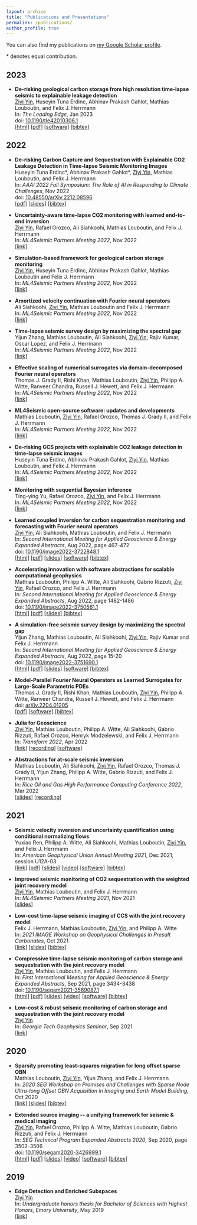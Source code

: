 ```yaml
---
layout: archive
title: "Publications and Presentations"
permalink: /publications/
author_profile: true
---
```


You can also find my publications on [my Google Scholar profile](https://scholar.google.com/citations?user=ji9kwj8AAAAJ&hl=en).

\* denotes equal contribution.

## 2023

* **De-risking geological carbon storage from high resolution time-lapse seismic to explainable leakage detection**        
<ins>Ziyi Yin</ins>, Huseyin Tuna Erdinc, Abhinav Prakash Gahlot, Mathias Louboutin, and Felix J. Herrmann        
In: *The Leading Edge*, Jan 2023     
doi: [10.1190/tle42010306.1](https://doi.org/10.1190/tle42010306.1)      
[[html]](https://slim.gatech.edu/Publications/Public/Journals/TheLeadingEdge/2022/yin2022TLEdgc/paper.html) [[pdf]](https://arxiv.org/pdf/2211.03527.pdf) [[software]](https://github.com/slimgroup/GCS-CAM) [[bibtex]](https://slim.gatech.edu/biblio/export/bibtex/7249)

## 2022

* **De-risking Carbon Capture and Sequestration with Explainable CO2 Leakage Detection in Time-lapse Seismic Monitoring Images**        
Huseyin Tuna Erdinc\*, Abhinav Prakash Gahlot\*, <ins>Ziyi Yin</ins>, Mathias Louboutin, and Felix J. Herrmann     
In: *AAAI 2022 Fall Symposium: The Role of AI in Responding to Climate Challenges*, Nov 2022      
doi: [10.48550/arXiv.2212.08596](https://doi.org/10.48550/arXiv.2212.08596)         
[[pdf]](https://slim.gatech.edu/Publications/Public/Conferences/AAAI/2022/erdinc2022AAAIdcc/erdinc2022AAAIdcc.pdf) [[slides]](https://slim.gatech.edu/Publications/Public/Conferences/AAAI/2022/erdinc2022AAAIdcc) [[bibtex]](https://slim.gatech.edu/biblio/export/bibtex/7216)

* **Uncertainty-aware time-lapse CO2 monitoring with learned end-to-end inversion**       
<ins>Ziyi Yin</ins>, Rafael Orozco, Ali Siahkoohi, Mathias Louboutin, and Felix J. Herrmann       
In: *ML4Seismic Partners Meeting 2022*, Nov 2022    
[[link]](https://slim.gatech.edu/Publications/Public/Conferences/ML4SEISMIC/2022/yin2022ML4SEISMICutc)     

* **Simulation-based framework for geological carbon storage monitoring**       
<ins>Ziyi Yin</ins>, Huseyin Tuna Erdinc, Abhinav Prakash Gahlot, Mathias Louboutin and Felix J. Herrmann       
In: *ML4Seismic Partners Meeting 2022*, Nov 2022    
[[link]](https://slim.gatech.edu/Publications/Public/Conferences/ML4SEISMIC/2022/yin2022ML4SEISMICsfg)     

* **Amortized velocity continuation with Fourier neural operators**       
Ali Siahkoohi, <ins>Ziyi Yin</ins>, Mathias Louboutin and Felix J. Herrmann       
In: *ML4Seismic Partners Meeting 2022*, Nov 2022    
[[link]](https://slim.gatech.edu/Publications/Public/Conferences/ML4SEISMIC/2022/yin2022ML4SEISMICavc)     

* **Time-lapse seismic survey design by maximizing the spectral gap**       
Yijun Zhang, Mathias Louboutin, Ali Siahkoohi, <ins>Ziyi Yin</ins>, Rajiv Kumar, Oscar Lopez, and Felix J. Herrmann       
In: *ML4Seismic Partners Meeting 2022*, Nov 2022    
[[link]](https://slim.gatech.edu/Publications/Public/Conferences/ML4SEISMIC/2022/zhang2022ML4SEISMICtss)     

* **Effective scaling of numerical surrogates via domain-decomposed Fourier neural operators**       
Thomas J. Grady II, Rishi Khan, Mathias Louboutin, <ins>Ziyi Yin</ins>, Philipp A. Witte, Ranveer Chandra, Russell J. Hewett, and Felix J. Herrmann       
In: *ML4Seismic Partners Meeting 2022*, Nov 2022    
[[link]](https://slim.gatech.edu/Publications/Public/Conferences/ML4SEISMIC/2022/grady2022ML4SEISMICesn)     

* **ML4Seismic open-source software: updates and developments**       
Mathias Louboutin, <ins>Ziyi Yin</ins>, Rafael Orozco, Thomas J. Grady II, and Felix J. Herrmann       
In: *ML4Seismic Partners Meeting 2022*, Nov 2022    
[[link]](https://slim.gatech.edu/Publications/Public/Conferences/ML4SEISMIC/2022/louboutin2022ML4SEISMICmos)     

* **De-risking GCS projects with explainable CO2 leakage detection in time-lapse seismic images**       
Huseyin Tuna Erdinc, Abhinav Prakash Gahlot, <ins>Ziyi Yin</ins>, Mathias Louboutin, and Felix J. Herrmann       
In: *ML4Seismic Partners Meeting 2022*, Nov 2022    
[[link]](https://slim.gatech.edu/Publications/Public/Conferences/ML4SEISMIC/2022/erdinc2022ML4SEISMICdgp)     

* **Monitoring with sequential Bayesian inference**       
Ting-ying Yu, Rafael Orozco, <ins>Ziyi Yin</ins>, and Felix J. Herrmann       
In: *ML4Seismic Partners Meeting 2022*, Nov 2022    
[[link]](https://slim.gatech.edu/Publications/Public/Conferences/ML4SEISMIC/2022/yu2022ML4SEISMICmsb)     

* **Learned coupled inversion for carbon sequestration monitoring and forecasting with Fourier neural operators**        
<ins>Ziyi Yin</ins>, Ali Siahkoohi, Mathias Louboutin, and Felix J. Herrmann       
In: *Second International Meeting for Applied Geoscience & Energy Expanded Abstracts*, Aug 2022, page 467-472     
doi: [10.1190/image2022-3722848.1](https://doi.org/10.1190/image2022-3722848.1)      
[[html]](https://slim.gatech.edu/Publications/Public/Conferences/SEG/2022/yin2022SEGlci/paper.html) [[pdf]](https://arxiv.org/pdf/2203.14396.pdf) [[slides]](https://slim.gatech.edu/Publications/Public/Conferences/SEG/2022/yin2022SEGlci) [[software]](https://github.com/slimgroup/FNO4CO2) [[bibtex]](https://slim.gatech.edu/biblio/export/bibtex/7200)

* **Accelerating innovation with software abstractions for scalable computational geophysics**        
Mathias Louboutin, Philipp A. Witte, Ali Siahkoohi, Gabrio Rizzuti, <ins>Ziyi Yin</ins>, Rafael Orozco, and Felix J. Herrmann       
In: *Second International Meeting for Applied Geoscience & Energy Expanded Abstracts*, Aug 2022, page 1482-1486       
doi: [10.1190/image2022-3750561.1](https://doi.org/10.1190/image2022-3750561.1)      
[[html]](https://slim.gatech.edu/Publications/Public/Conferences/SEG/2022/louboutin2022SEGais/louboutin_seg22.html) [[pdf]](https://arxiv.org/pdf/2203.15038.pdf) [[slides]](https://slim.gatech.edu/Publications/Public/Conferences/SEG/2022/louboutin2022SEGais) [[bibtex]](https://slim.gatech.edu/biblio/export/bibtex/7201)

* **A simulation-free seismic survey design by maximizing the spectral gap**        
Yijun Zhang, Mathias Louboutin, Ali Siahkoohi, <ins>Ziyi Yin</ins>, Rajiv Kumar and Felix J. Herrmann       
In: *Second International Meeting for Applied Geoscience & Energy Expanded Abstracts*, Aug 2022, page 15-20     
doi: [10.1190/image2022-3751690.1](https://doi.org/10.1190/image2022-3751690.1)      
[[html]](https://slim.gatech.edu/Publications/Public/Conferences/SEG/2022/zhang2022SEGass/Yijun2022SEGass.html) [[pdf]](https://arxiv.org/pdf/2204.02801.pdf) [[slides]](https://slim.gatech.edu/Publications/Public/Conferences/SEG/2022/zhang2022SEGass) [[software]](https://github.com/slimgroup/opt_spectral_gap) [[bibtex]](https://slim.gatech.edu/biblio/export/bibtex/7199)

* **Model-Parallel Fourier Neural Operators as Learned Surrogates for Large-Scale Parametric PDEs**        
Thomas J. Grady II, Rishi Khan, Mathias Louboutin, <ins>Ziyi Yin</ins>, Philipp A. Witte, Ranveer Chandra, Russell J. Hewett, and Felix J. Herrmann         
doi: [arXiv.2204.01205](https://doi.org/10.48550/arXiv.2204.01205)          
[[pdf]](https://arxiv.org/pdf/2204.01205.pdf) [[software]](https://github.com/slimgroup/dfno) [[bibtex]](https://slim.gatech.edu/biblio/export/bibtex/7204)

* **Julia for Geoscience**       
<ins>Ziyi Yin</ins>, Mathias Louboutin, Philipp A. Witte, Ali Siahkoohi, Gabrio Rizzuti, Rafael Orozco, Henryk Modzelewski, and Felix J. Herrmann     
In: *Transform 2022*, Apr 2022    
[[link]](https://transform.softwareunderground.org/2022-julia-for-geoscience) [[recording]](https://www.youtube.com/watch?v=HyWfp3NzIbg) [[software]](https://github.com/slimgroup/SLIMTutorials)    

* **Abstractions for at-scale seismic inversion**          
Mathias Louboutin, Ali Siahkoohi, <ins>Ziyi Yin</ins>, Rafael Orozco, Thomas J. Grady II, Yijun Zhang, Philipp A. Witte, Gabrio Rizzuti, and Felix J. Herrmann            
In: *Rice Oil and Gas High Performance Computing Conference 2022*, Mar 2022    
[[slides]](https://slim.gatech.edu/Publications/Public/Conferences/RHPC/2022/louboutin2022RHPCafa/RiceHPC22.pdf) [[recording]](https://www.youtube.com/watch?v=scRTbP8w6Wk&t=4542s)    

## 2021

* **Seismic velocity inversion and uncertainty quantification using conditional normalizing flows**        
Yuxiao Ren, Philipp A. Witte, Ali Siahkoohi, Mathias Louboutin, <ins>Ziyi Yin</ins>, and Felix J. Herrmann        
In: *American Geophysical Union Annual Meeting 2021*, Dec 2021, session U12A-03       
[[link]](https://agu.confex.com/agu/fm21/meetingapp.cgi/Paper/815883) [[pdf]](https://slim.gatech.edu/Publications/Public/Conferences/AGU/2021/ren2021AGUsvi/ren2021AGUsvi.pdf) [[slides]](https://slim.gatech.edu/Publications/Public/Conferences/AGU/2021/ren2021AGUsvi/ren2021AGUsvi_pres.pdf) [[video]](https://slim.gatech.edu/Publications/Public/Conferences/AGU/2021/ren2021AGUsvi/ren2021AGUsvi.mp4) [[software]](https://github.com/slimgroup/INN_Velocity-Migration) [[bibtex]](https://slim.gatech.edu/biblio/export/bibtex/7170)

* **Improved seismic monitoring of CO2 sequestration with the weighted joint recovery model**       
<ins>Ziyi Yin</ins>, Mathias Louboutin, and Felix J. Herrmann       
In: *ML4Seismic Partners Meeting 2021*, Nov 2021    
[[slides]](https://slim.gatech.edu/Publications/Public/Conferences/ML4SEISMIC/2021/yin2021ML4SEISMICism)     

* **Low-cost time-lapse seismic imaging of CCS with the joint recovery model**        
Felix J. Herrmann, Mathias Louboutin, <ins>Ziyi Yin</ins>, and Philipp A. Witte       
In: *2021 IMAGE Workshop on Geophysical Challenges in Presalt Carbonates*, Oct 2021               
[[link]](https://slim.gatech.edu/content/low-cost-time-lapse-seismic-imaging-ccs-joint-recovery-model) [[slides]](https://slim.gatech.edu/Publications/Public/Conferences/SEG/2021/herrmann2021SEGWSlts/herrmann2021SEGWSlts_pres.pdf) [[bibtex]](https://slim.gatech.edu/biblio/export/bibtex/7171)

* **Compressive time-lapse seismic monitoring of carbon storage and sequestration with the joint recovery model**        
<ins>Ziyi Yin</ins>, Mathias Louboutin, and Felix J. Herrmann       
In: *First International Meeting for Applied Geoscience & Energy Expanded Abstracts*, Sep 2021, page 3434-3438     
doi: [10.1190/segam2021-3569087.1](https://doi.org/10.1190/segam2021-3569087.1)      
[[html]](https://slim.gatech.edu/Publications/Public/Conferences/SEG/2021/yin2021SEGcts/yin2021SEGcts.html) [[pdf]](https://slim.gatech.edu/Publications/Public/Conferences/SEG/2021/yin2021SEGcts/yin2021SEGcts.pdf) [[slides]](https://slim.gatech.edu/Publications/Public/Conferences/SEG/2021/yin2021SEGcts/Tue-9-28-Yin.html) [[video]](https://slim.gatech.edu/Publications/Public/Conferences/SEG/2021/yin2021SEGcts/yin2021SEGcts.mp4) [[software]](https://github.com/slimgroup/Software.SEG2021) [[bibtex]](https://slim.gatech.edu/biblio/export/bibtex/7163)

* **Low-cost & robust seismic monitoring of carbon storage and sequestration with the joint recovery model**          
<ins>Ziyi Yin</ins>              
In: *Georgia Tech Geophysics Seminar*, Sep 2021      
[[link]](https://slim.gatech.edu/Publications/Public/Conferences/SEG/2021/yin2021SEGcts/yin2021SEGcts.html)  

## 2020

* **Sparsity promoting least-squares migration for long offset sparse OBN**        
Mathias Louboutin, <ins>Ziyi Yin</ins>, Yijun Zhang, and Felix J. Herrmann       
In: *2020 SEG Workshop on Promises and Challenges with Sparse Node Ultra-long Offset OBN Acquisition in Imaging and Earth Model Building*, Oct 2020          
[[link]](https://slim.gatech.edu/content/sparsity-promoting-least-squares-migration-long-offset-sparse-obn) [[slides]](https://slim.gatech.edu/Publications/Public/Conferences/SEG/2020/louboutin2020SEGWSspl/louboutin2020SEGWSspl_pres.pdf) [[bibtex]](https://slim.gatech.edu/biblio/export/bibtex/7153)

* **Extended source imaging -- a unifying framework for seismic & medical imaging**        
<ins>Ziyi Yin</ins>, Rafael Orozco, Philipp A. Witte, Mathias Louboutin, Gabrio Rizzuti, and Felix J. Herrmann       
In: *SEG Technical Program Expanded Abstracts 2020*, Sep 2020, page 3502-3506    
doi: [10.1190/segam2020-3426999.1](https://doi.org/10.1190/segam2020-3426999.1)              
[[html]](https://slim.gatech.edu/Publications/Public/Conferences/SEG/2020/yin2020SEGesi/yin2020SEGesi.html) [[pdf]](https://slim.gatech.edu/Publications/Public/Conferences/SEG/2020/yin2020SEGesi/yin2020SEGesi.pdf) [[slides]](https://slim.gatech.edu/Publications/Public/Conferences/SEG/2020/yin2020SEGesi/yin2020SEGesi_pres.pdf)  [[video]](https://slim.gatech.edu/Publications/Public/Conferences/SEG/2020/yin2020SEGesi/yin2020SEGesi_pres.mp4) [[software]](https://github.com/slimgroup/Software.SEG2020) [[bibtex]](https://slim.gatech.edu/biblio/export/bibtex/7139)

## 2019

* **Edge Detection and Enriched Subspaces**    
<ins>Ziyi Yin</ins>    
In: *Undergraduate honors thesis for Bachelor of Sciences with Highest Honors, Emory University*, May 2019        
[[link]](https://etd.library.emory.edu/concern/etds/7w62f916x?locale=en)
